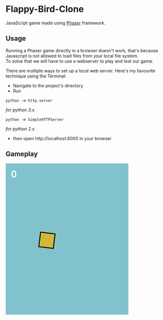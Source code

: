 # Flappy-Bird-Clone
JavaScript game made using [Phaser](https://phaser.io/) framework.

## Usage
Running a Phaser game directly in a browser doesn't work, that's because Javascript is not allowed to load files from your local file system.  
To solve that we will have to use a webserver to play and test our game.

There are multiple ways to set up a local web server. Here's my favourite technique using the Terminal:
- Navigate to the project's directory
- Run

```
python -m http.server
```
_for python 3.x_

```
python -m SimpleHTTPServer
```
_for python 2.x_

- then open http://localhost:8000 in your browser

## Gameplay
![GIF of game](https://github.com/yousefelassal/Flappy-Bird-Clone/blob/0ba4893db98564ad5e10be9860719823b781edb8/Flappy-GIF.gif)
